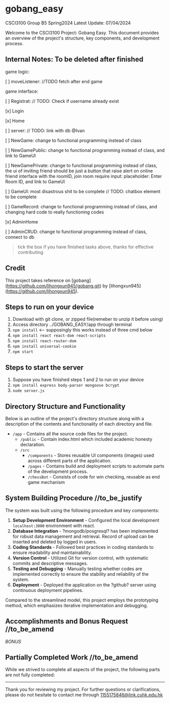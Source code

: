 # gobang_easy
CSCI3100 Group B5 Spring2024
Latest Update: 07/04/2024

Welcome to the CSCI3100 Project: Gobang Easy. This document provides an overview of the project's structure, key components, and development process. 


## Internal Notes: To be deleted after finished

game logic:

[ ] moveListener: //TODO fetch after end game

game interface:

[ ] Registrat: // TODO: Check if username already exist

[x] Login

[x] Home

[ ] server: // TODO: link with db @Ivan

[ ] NewGame: change to functional programming instead of class 

[ ] NewGamePublic: change to functional programming instead of class, and link to GameUI

[ ] NewGamePrivate: change to functional programming instead of class, the ui of inviting friend should be just a button that raise alert on online friend interface with the roomID, join room require input: placeholder: Enter Room ID, and link to GameUI

[ ] GameUI: most disastrous shit to be complete // TODO: chatbox element to be complete

[ ] GameRecord: change to functional programming instead of class, and changing hard code to really functioning codes

[x] AdminHome

[ ] AdminCRUD: change to functional programming instead of class, connect to db 

>tick the box if you have finished tasks above, thanks for effective contributing

## Credit

This project takes reference on [gobang] (https://github.com/lihongxun945/gobang.git) by [lihongxun945] (https://github.com/lihongxun945).

## Steps to run on your device

1. Download with git clone, or zipped file(remeber to unzip it before using)
2. Access directory ../GOBANG_EASY/app through terminal
3. `npm install` <-- supposingly this works instead of three cmd below
3. `npm install react react-dom react-scripts `
4. `npm install react-router-dom`
5. `npm install universal-cookie`
4. `npm start`

## Steps to start the server

1. Suppose you have finished steps 1 and 2 to run on your device
2. `npm install express body-parser mongoose bcrypt`
3. `node server.js`

## Directory Structure and Functionality 
Below is an outline of the project's directory structure along with a description of the contents and functionality of each directory and file.

- `/app` - Contains all the source code files for the project.
  - `/public` - Contain index.html which included academic honesty declaration.
  - `/src` 
    - `/components` - Stores reusable UI components (images) used across different parts of the application.
    - `/pages` - Contains build and deployment scripts to automate parts of the development process.
    - `/chessBot` - Consists of code for win checking, reusable as end game mechanism

## System Building Procedure //to_be_justify

The system was built using the following procedure and key components:

1. **Setup Development Environment** - Configured the local development `localhost:3000` environment with react.
2. **Database Integration** - ?mongodb/posgresql? has been implemented for robust data management and retrieval. Record of upload can be inserted and deleted by logged in users.
3. **Coding Standards** - Followed best practices in coding standards to ensure readability and maintainability.
4. **Version Control** - Utilized Git for version control, with systematic commits and descriptive messages.
5. **Testing and Debugging** - Manually testing whether codes are implemented correctly to ensure the stability and reliability of the system.
6. **Deployment** - Deployed the application on the ?github? server using continuous deployment pipelines.

Compared to the streamlined model, this project employs the prototyping method, which emphasizes iterative implementation and debugging.

## Accomplishments and Bonus Request //to_be_amend


*BONUS*


## Partially Completed Work //to_be_amend

While we strived to complete all aspects of the project, the following parts are not fully completed:



---

Thank you for reviewing my project. For further questions or clarifications, please do not hesitate to contact me through 1155175846@link.cuhk.edu.hk
